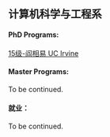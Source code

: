 ## 计算机科学与工程系

#### PhD Programs:

[15级-阎相易 UC Irvine](个人申请总结/计算机科学与工程系/[US]-15-阎相易)


#### Master Programs:

To be continued.

#### 就业：

To be continued.
